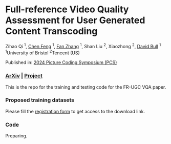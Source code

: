 # Full-reference Video Quality Assessment for User Generated Content Transcoding
 Zihao Qi <sup>1</sup>,
 [Chen Feng](https://chenfeng-bristol.github.io/) <sup>1</sup>,
 [Fan Zhang](https://fan-aaron-zhang.github.io/) <sup>1</sup>,
 Shan Liu <sup>2</sup>,
 Xiaozhong <sup>2</sup>,
 [David Bull](https://david-bull.github.io/) <sup>1</sup> <br>
 <sup>1</sup>University of Bristol
 <sup>2</sup>Tencent (US)

Published in: [2024 Picture Coding Symposium (PCS)](https://ieeexplore.ieee.org/abstract/document/10566416)

### [ArXiv](https://arxiv.org/abs/2312.12317) | [Project](https://zihaoq1.github.io/FRUGC/) 

This is the repo for the training and testing code for the FR-UGC VQA paper. 

### Proposed training datasets

Please fill the [registration form](https://not.yet.available) to get access to the download link. 

### Code

Preparing.
